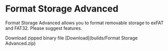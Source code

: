 # Format Storage Advanced
Format Storage Advanced allows you to format removable storage to exFAT and FAT32.
Please suggest features.

Download zipped binary file
[Download](builds/Format Storage Advanced.zip)
